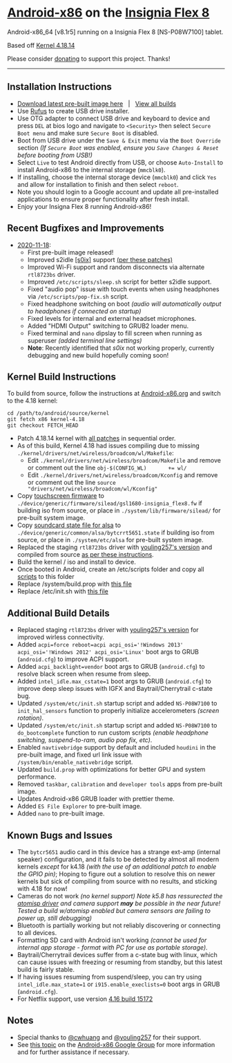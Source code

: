 # [Android-x86](https://www.android-x86.org) on the [Insignia Flex 8](https://www.insigniaproducts.com/pdp/NS-P08W7100/5451211)

Android-x86_64 [v8.1r5] running on a Insignia Flex 8 [NS-P08W7100] tablet.

Based off [Kernel 4.18.14](https://osdn.net/projects/android-x86/scm/git/kernel/tree/kernel-4.18/)

Please consider [donating](https://paypal.me/djouija) to support this project. Thanks!

----------------------------------------------------------------------------------

## Installation Instructions

* [Download latest pre-built image here](https://androidfilehost.com/?fid=10763459528675588358) &nbsp; | &nbsp; [View all builds](https://www.androidfilehost.com/?w=files&flid=320110)
* Use [Rufus](https://rufus.ie/) to create USB drive installer.
* Use OTG adapter to connect USB drive and keyboard to device and press `DEL` at bios logo and navigate to `<Security>` then select `Secure Boot menu` and make sure `Secure Boot` is disabled.
* Boot from USB drive under the `Save & Exit` menu via the `Boot Override` section *(If `Secure Boot` was enabled, ensure you `Save Changes & Reset` before booting from USB!)*
* Select `Live` to test Android directly from USB, or choose `Auto-Install` to install Android-x86 to the internal storage (`mmcblk0`).
* If installing, choose the internal storage device (`mmcblk0`) and click `Yes` and allow for installation to finish and then select `reboot`.
* Note you should login to a Google account and update all pre-installed applications to ensure proper functionality after fresh install.
* Enjoy your Insigna Flex 8 running Android-x86!


## Recent Bugfixes and Improvements

* [2020-11-18](https://androidfilehost.com/?fid=10763459528675588358):
	* First pre-built image released!
	* Improved s2idle [[s0ix]](https://01.org/blogs/qwang59/2018/how-achieve-s0ix-states-linux) support [(per these patches)](https://bugzilla.kernel.org/show_bug.cgi?id=196861)
	* Improved Wi-Fi support and random disconnects via alternate `rtl8723bs` driver.
	* Improved `/etc/scripts/sleep.sh` script for better s2idle support.
	* Fixed "audio pop" issue with touch events when using headphones via `/etc/scripts/pop-fix.sh` script.
	* Fixed headphone switching on boot _(audio will automatically output to headphones if connected on startup)_ 
	* Fixed levels for internal and external headset microphones.
	* Added "HDMI Output" switching to GRUB2 loader menu.
	* Fixed terminal and `nano` dipslay to fill screen when running as superuser *(added terminal line settings)*
	* **Note**: Recently identified that *s0ix* not working properly, currently debugging and new build hopefully coming soon!


## Kernel Build Instructions

To build from source, follow the instructions at [Android-x86.org](https://www.android-x86.org/source.html) and switch to the 4.18 kernel:

	cd /path/to/android/source/kernel
	git fetch x86 kernel-4.18
	git checkout FETCH_HEAD

* Patch 4.18.14 kernel with [all patches](./00%20%20Patches/) in sequential order.
* As of this build, Kernel 4.18 had issues compiling due to missing `./kernel/drivers/net/wireless/broadcom/wl/Makefile`:
	* Edit `./kernel/drivers/net/wireless/broadcom/Makefile` and remove or comment out the line `obj-$(CONFIG_WL)       += wl/`
	* Edit `./kernel/drivers/net/wireless/broadcom/Kconfig` and remove or comment out the line `source "drivers/net/wireless/broadcom/wl/Kconfig"`
* Copy [touchscreen firmware](https://github.com/ouija/android-x86_insignia_flex8/blob/master/02%20%20Other/gsl1680-insignia_flex8.fw) to `./device/generic/firmware/silead/gsl1680-insignia_flex8.fw` if 	building iso from source, or place in `./system/lib/firmware/silead/` for pre-built system image.
* Copy [soundcard state file for alsa](https://github.com/ouija/android-x86_insignia_flex8/blob/master/02%20%20Other/bytcrrt5651.state) to `./device/generic/common/alsa/bytcrrt5651.state` if building iso from source, or place in `./system/etc/alsa` for pre-built system image.
* Replaced the staging `rtl8723bs` driver with [youling257's version](https://github.com/youling257/rockchip_wlan) and compiled from source [as per these instructions](https://groups.google.com/g/android-x86/c/iwSFhlLyW7A/m/kSxTf-rBAwAJ).
* Build the kernel / iso and install to device.
* Once booted in Android, create an /etc/scripts folder and copy all [scripts](https://github.com/ouija/android-x86_insignia_flex8/tree/master/01%20%20Scripts) to this folder
* Replace /system/build.prop with [this file](https://github.com/ouija/android-x86_insignia_flex8/blob/master/02%20%20Other/build.prop)
* Replace /etc/init.sh with [this file](https://github.com/ouija/android-x86_insignia_flex8/blob/master/02%20%20Other/init.sh)


## Additional Build Details

* Replaced staging `rtl8723bs` driver with [youling257's version](https://github.com/youling257/rockchip_wlan) for improved wirless connectivity.
* Added `acpi=force reboot=acpi acpi_osi='!Windows 2013' acpi_osi='!Windows 2012' acpi_osi='Linux'` boot args to GRUB (`android.cfg`) to improve ACPI support.
* Added `acpi_backlight=vendor` boot args to GRUB (`android.cfg`) to resolve black screen when resume from sleep.
* Added `intel_idle.max_cstate=1` boot args to GRUB (`android.cfg`) to improve deep sleep issues with IGFX and Baytrail/Cherrytrail c-state bug.
* Updated `/system/etc/init.sh` startup script and added `NS-P08W7100` to `init_hal_sensors` function to properly initialize accelerometers _(screen rotation)_.
* Updated `/system/etc/init.sh` startup script and added `NS-P08W7100` to `do_bootcomplete` function to run custom scripts _(enable headphone switching, suspend-to-ram, audio pop fix, etc)_.
* Enabled `navtivebridge` support by default and included `houdini` in the pre-built image, and fixed url link issue with `/system/bin/enable_nativebridge` script.
* Updated `build.prop` with optimizations for better GPU and system performance.
* Removed `taskbar`, `calibration` and `developer tools` apps from pre-built image.
* Updates Android-x86 GRUB loader with prettier theme.
* Added `ES File Explorer` to pre-built image.
* Added `nano` to pre-built image.


## Known Bugs and Issues

* The `bytcr5651` audio card in this device has a strange ext-amp (internal speaker) configuration, and it fails to be detected by almost all modern kernels _except_ for k4.18 _(with the use of an additional patch to enable the GPIO pin)_; Hoping to figure out a solution to resolve this on newer kernels but sick of compiling from source with no results, and sticking with 4.18 for now!
* Cameras do not work _(no kernel support)_
	_Note k5.8 has ressurected the [atomisp driver](https://www.phoronix.com/scan.php?page=news_item&px=Linux-5.8-Media-Updates) and camera support **may** be possible in the near future!_
	_Tested a build w/atomisp enabled but camera sensors are failing to power up, still debugging)_
* Bluetooth is partially working but not reliably discovering or connecting to all devices.
* Formatting SD card with Android isn't working _(cannot be used for internal app storage - format with PC for use as portable storage)_.
* Baytrail/Cherrytrail devices suffer from a c-state bug with linux, which can cause issues with freezing or resuming from standby, but this latest build is fairly stable.
* If having issues resuming from suspend/sleep, you can try using `intel_idle.max_state=1` or `i915.enable_execlists=0` boot args in GRUB (`android.cfg`).
* For Netflix support, use version [4.16 build 15172](https://netflixhelp.s3.amazonaws.com/netflix-4.16-15172-release.apk)


## Notes

* Special thanks to [@cwhuang](https://github.com/cwhuang) and [@youling257](https://github.com/youling257) for their support.
* See [this topic](https://groups.google.com/forum/#!topic/android-x86/KvAhIKcf224) on the [Android-x86 Google Group](https://groups.google.com/forum/#!forum/android-x86) for more information and for further assistance if necessary.
